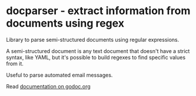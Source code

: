 # docparser - extract information from documents using regex

Library to parse semi-structured documents using regular expressions.

A semi-structured document is any text document that doesn't have a strict
syntax, like YAML, but it's possible to build regexes to find specific values
from it.

Useful to parse automated email messages.

Read [documentation on godoc.org](http://godoc.org/github.com/RealGeeks/docparser)
